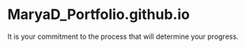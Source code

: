 # MaryaD_Portfolio.github.io
It is your commitment to the process that will determine your progress.
